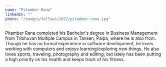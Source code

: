 ```yaml
---
name: "Pitamber Rana"
linkedIn: ""
photo: "/images/fellows/2022/pitamber-rana.jpg"
---
```


Pitamber Rana completed his Bachelor's degree in Business Management from Tribhuvan Multiple Campus in Tansen, Palpa, where he is also from. Though he has no formal experience in software development, he loves working with computers and enjoys learning/exploring new things. He also loves sports, traveling, photography and editing; but lately has been putting a high priority on his health and keeps track of his fitness.
